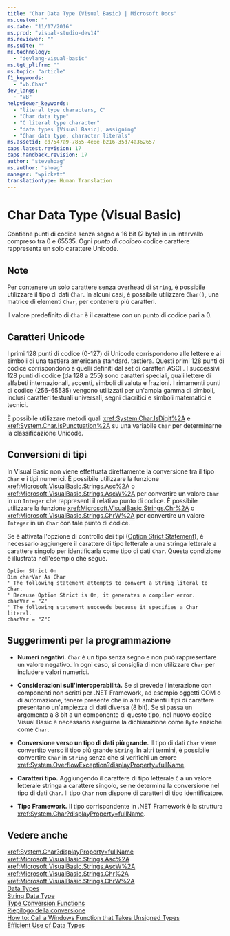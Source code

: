 ```yaml
---
title: "Char Data Type (Visual Basic) | Microsoft Docs"
ms.custom: ""
ms.date: "11/17/2016"
ms.prod: "visual-studio-dev14"
ms.reviewer: ""
ms.suite: ""
ms.technology: 
  - "devlang-visual-basic"
ms.tgt_pltfrm: ""
ms.topic: "article"
f1_keywords: 
  - "vb.Char"
dev_langs: 
  - "VB"
helpviewer_keywords: 
  - "literal type characters, C"
  - "Char data type"
  - "C literal type character"
  - "data types [Visual Basic], assigning"
  - "Char data type, character literals"
ms.assetid: cd7547a9-7855-4e8e-b216-35d74a362657
caps.latest.revision: 17
caps.handback.revision: 17
author: "stevehoag"
ms.author: "shoag"
manager: "wpickett"
translationtype: Human Translation
---
```

# Char Data Type (Visual Basic)
Contiene punti di codice senza segno a 16 bit \(2 byte\) in un intervallo compreso tra 0 e 65535.  Ogni *punto di codice*o codice carattere rappresenta un solo carattere Unicode.  
  
## Note  
 Per contenere un solo carattere senza overhead di `String`, è possibile utilizzare il tipo di dati `Char`.  In alcuni casi, è possibile utilizzare `Char()`, una matrice di elementi `Char`, per contenere più caratteri.  
  
 Il valore predefinito di `Char` è il carattere con un punto di codice pari a 0.  
  
## Caratteri Unicode  
 I primi 128 punti di codice \(0\-127\) di Unicode corrispondono alle lettere e ai simboli di una tastiera americana standard.  tastiera.  Questi primi 128 punti di codice corrispondono a quelli definiti dal set di caratteri ASCII.  I successivi 128 punti di codice \(da 128 a 255\) sono caratteri speciali, quali lettere di alfabeti internazionali, accenti, simboli di valuta e frazioni.  I rimamenti punti di codice \(256\-65535\) vengono utilizzati per un'ampia gamma di simboli, inclusi caratteri testuali universali, segni diacritici e simboli matematici e tecnici.  
  
 È possibile utilizzare metodi quali <xref:System.Char.IsDigit%2A> e <xref:System.Char.IsPunctuation%2A> su una variabile `Char` per determinarne la classificazione Unicode.  
  
## Conversioni di tipi  
 In Visual Basic non viene effettuata direttamente la conversione tra il tipo `Char` e i tipi numerici.  È possibile utilizzare la funzione <xref:Microsoft.VisualBasic.Strings.Asc%2A> o <xref:Microsoft.VisualBasic.Strings.AscW%2A> per convertire un valore `Char` in un `Integer` che rappresenti il relativo punto di codice.  È possibile utilizzare la funzione <xref:Microsoft.VisualBasic.Strings.Chr%2A> o <xref:Microsoft.VisualBasic.Strings.ChrW%2A> per convertire un valore `Integer` in un `Char` con tale punto di codice.  
  
 Se è attivata l'opzione di controllo dei tipi \([Option Strict Statement](../../../visual-basic/language-reference/statements/option-strict-statement.md)\), è necessario aggiungere il carattere di tipo letterale a una stringa letterale a carattere singolo per identificarla come tipo di dati `Char`.  Questa condizione è illustrata nell'esempio che segue.  
  
```  
Option Strict On  
Dim charVar As Char  
' The following statement attempts to convert a String literal to Char.  
' Because Option Strict is On, it generates a compiler error.  
charVar = "Z"  
' The following statement succeeds because it specifies a Char literal.  
charVar = "Z"C  
```  
  
## Suggerimenti per la programmazione  
  
-   **Numeri negativi.** `Char` è un tipo senza segno e non può rappresentare un valore negativo.  In ogni caso, si consiglia di non utilizzare `Char` per includere valori numerici.  
  
-   **Considerazioni sull'interoperabilità.** Se si prevede l'interazione con componenti non scritti per .NET Framework, ad esempio oggetti COM o di automazione, tenere presente che in altri ambienti i tipi di carattere presentano un'ampiezza di dati diversa \(8 bit\).  Se si passa un argomento a 8 bit a un componente di questo tipo, nel nuovo codice Visual Basic è necessario eseguirne la dichiarazione come `Byte` anziché come `Char`.  
  
-   **Conversione verso un tipo di dati più grande.** Il tipo di dati `Char` viene convertito verso il tipo più grande `String`.  In altri termini, è possibile convertire `Char` in `String` senza che si verifichi un errore <xref:System.OverflowException?displayProperty=fullName>.  
  
-   **Caratteri tipo.** Aggiungendo il carattere di tipo letterale `C` a un valore letterale stringa a carattere singolo, se ne determina la conversione nel tipo di dati `Char`.  Il tipo `Char` non dispone di caratteri di tipo identificatore.  
  
-   **Tipo Framework.** Il tipo corrispondente in .NET Framework è la struttura <xref:System.Char?displayProperty=fullName>.  
  
## Vedere anche  
 <xref:System.Char?displayProperty=fullName>   
 <xref:Microsoft.VisualBasic.Strings.Asc%2A>   
 <xref:Microsoft.VisualBasic.Strings.AscW%2A>   
 <xref:Microsoft.VisualBasic.Strings.Chr%2A>   
 <xref:Microsoft.VisualBasic.Strings.ChrW%2A>   
 [Data Types](../../../visual-basic/language-reference/data-types/data-type-summary.md)   
 [String Data Type](../../../visual-basic/language-reference/data-types/string-data-type.md)   
 [Type Conversion Functions](../../../visual-basic/language-reference/functions/type-conversion-functions.md)   
 [Riepilogo della conversione](../../../visual-basic/language-reference/keywords/conversion-summary.md)   
 [How to: Call a Windows Function that Takes Unsigned Types](../../../visual-basic/programming-guide/com-interop/how-to-call-a-windows-function-that-takes-unsigned-types.md)   
 [Efficient Use of Data Types](../../../visual-basic/programming-guide/language-features/data-types/efficient-use-of-data-types.md)